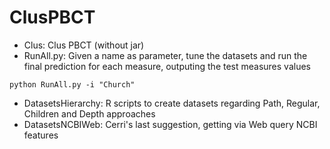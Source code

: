 # ClusPBCT

- Clus: Clus PBCT (without jar)
- RunAll.py: Given a name as parameter, tune the datasets and run the final prediction for each measure, outputing the test measures values
```
python RunAll.py -i "Church"
```
- DatasetsHierarchy: R scripts to create datasets regarding Path, Regular, Children and Depth approaches
- DatasetsNCBIWeb: Cerri's last suggestion, getting via Web query NCBI features

